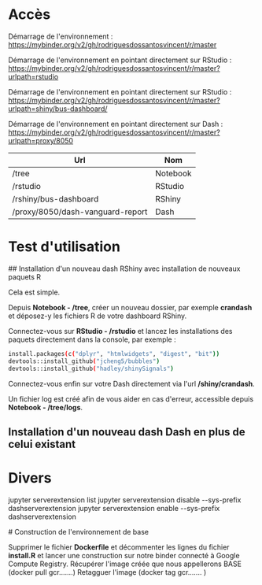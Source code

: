 # Accès

Démarrage de l'environnement :
https://mybinder.org/v2/gh/rodriguesdossantosvincent/r/master


Démarrage de l'environnement en pointant directement sur RStudio : 
https://mybinder.org/v2/gh/rodriguesdossantosvincent/r/master?urlpath=rstudio

Démarrage de l'environnement en pointant directement sur RStudio : 
https://mybinder.org/v2/gh/rodriguesdossantosvincent/r/master?urlpath=shiny/bus-dashboard/

Démarrage de l'environnement en pointant directement sur Dash : 
https://mybinder.org/v2/gh/rodriguesdossantosvincent/r/master?urlpath=proxy/8050


| **Url**                          | **Nom**  |
| -------------------------------- | -------- |
| /tree                            | Notebook |
| /rstudio                         | RStudio  |
| /rshiny/bus-dashboard            | RShiny   |
| /proxy/8050/dash-vanguard-report | Dash     |

# Test d'utilisation

## Installation d'un nouveau dash RShiny avec installation de nouveaux paquets R

Cela est simple.

Depuis **Notebook - /tree**, créer un nouveau dossier, par exemple **crandash** et déposez-y les fichiers R de votre dashboard RShiny.

Connectez-vous sur **RStudio - /rstudio** et lancez les installations des paquets directement dans la console, par exemple :
```bash
install.packages(c("dplyr", "htmlwidgets", "digest", "bit"))
devtools::install_github("jcheng5/bubbles")
devtools::install_github("hadley/shinySignals")
```

Connectez-vous enfin sur votre Dash directement via l'url **/shiny/crandash**.

Un fichier log est créé afin de vous aider en cas d'erreur, accessible depuis **Notebook - /tree/logs**.

## Installation d'un nouveau dash Dash en plus de celui existant 



# Divers

jupyter serverextension list
jupyter serverextension disable --sys-prefix dashserverextension
jupyter serverextension enable --sys-prefix dashserverextension

# Construction de l'environnement de base

Supprimer le fichier **Dockerfile** et décommenter les lignes du fichier **install.R**
et lancer une construction sur notre binder connecté à Google Compute Registry.
Récupérer l'image créée que nous appellerons BASE (docker pull gcr.......)
Retagguer l'image (docker tag gcr....... )